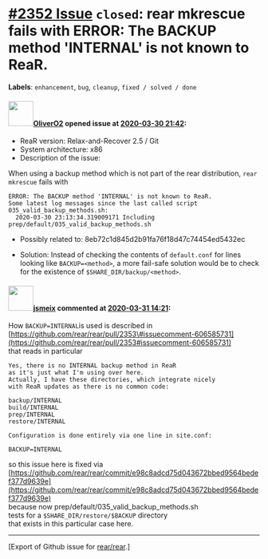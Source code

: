 [\#2352 Issue](https://github.com/rear/rear/issues/2352) `closed`: rear mkrescue fails with ERROR: The BACKUP method 'INTERNAL' is not known to ReaR.
=====================================================================================================================================================

**Labels**: `enhancement`, `bug`, `cleanup`, `fixed / solved / done`

#### <img src="https://avatars.githubusercontent.com/u/4660803?v=4" width="50">[OliverO2](https://github.com/OliverO2) opened issue at [2020-03-30 21:42](https://github.com/rear/rear/issues/2352):

-   ReaR version: Relax-and-Recover 2.5 / Git
-   System architecture: x86
-   Description of the issue:

When using a backup method which is not part of the rear distribution,
`rear mkrescue` fails with

    ERROR: The BACKUP method 'INTERNAL' is not known to ReaR.
    Some latest log messages since the last called script 035_valid_backup_methods.sh:
      2020-03-30 23:13:34.319009171 Including prep/default/035_valid_backup_methods.sh

-   Possibly related to: 8eb72c1d845d2b91fa76f18d47c74454ed5432ec

-   Solution: Instead of checking the contents of `default.conf` for
    lines looking like `BACKUP=<method>`, a more fail-safe solution
    would be to check for the existence of `$SHARE_DIR/backup/<method>`.

#### <img src="https://avatars.githubusercontent.com/u/1788608?u=925fc54e2ce01551392622446ece427f51e2f0ce&v=4" width="50">[jsmeix](https://github.com/jsmeix) commented at [2020-03-31 14:21](https://github.com/rear/rear/issues/2352#issuecomment-606658965):

How `BACKUP=INTERNAL`is used is described in  
[https://github.com/rear/rear/pull/2353\#issuecomment-606585731](https://github.com/rear/rear/pull/2353#issuecomment-606585731)  
that reads in particular

    Yes, there is no INTERNAL backup method in ReaR
    as it's just what I'm using over here.
    Actually, I have these directories, which integrate nicely
    with ReaR updates as there is no common code:

    backup/INTERNAL
    build/INTERNAL
    prep/INTERNAL
    restore/INTERNAL

    Configuration is done entirely via one line in site.conf:

    BACKUP=INTERNAL

so this issue here is fixed via  
[https://github.com/rear/rear/commit/e98c8adcd75d043672bbed9564bedef377d9639e](https://github.com/rear/rear/commit/e98c8adcd75d043672bbed9564bedef377d9639e)  
because now prep/default/035\_valid\_backup\_methods.sh  
tests for a `$SHARE_DIR/restore/$BACKUP` directory  
that exists in this particular case here.

------------------------------------------------------------------------

\[Export of Github issue for
[rear/rear](https://github.com/rear/rear).\]
